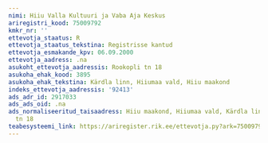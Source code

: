 ```yaml
---
nimi: Hiiu Valla Kultuuri ja Vaba Aja Keskus
ariregistri_kood: 75009792
kmkr_nr: ''
ettevotja_staatus: R
ettevotja_staatus_tekstina: Registrisse kantud
ettevotja_esmakande_kpv: 06.09.2000
ettevotja_aadress: .na
asukoht_ettevotja_aadressis: Rookopli tn 18
asukoha_ehak_kood: 3895
asukoha_ehak_tekstina: Kärdla linn, Hiiumaa vald, Hiiu maakond
indeks_ettevotja_aadressis: '92413'
ads_adr_id: 2917033
ads_ads_oid: .na
ads_normaliseeritud_taisaadress: Hiiu maakond, Hiiumaa vald, Kärdla linn, Rookopli
  tn 18
teabesysteemi_link: https://ariregister.rik.ee/ettevotja.py?ark=75009792&ref=rekvisiidid
---
```

